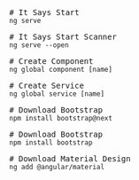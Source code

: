 
<pre>
# It Says Start
<code>ng serve</code>
</pre>

<pre>
# It Says Start Scanner
<code>ng serve --open</code>
</pre>

<pre>
# Create Component 
<code>ng global component [name]</code>
</pre>

<pre>
# Create Service 
<code>ng global service [name]</code>
</pre>

<pre>
# Download Bootstrap 
<code>npm install bootstrap@next</code>
</pre>

<pre>
# Download Bootstrap 
<code>npm install bootstrap</code>
</pre>

<pre>
# Download Material Design
<code>ng add @angular/material</code>
</pre>
